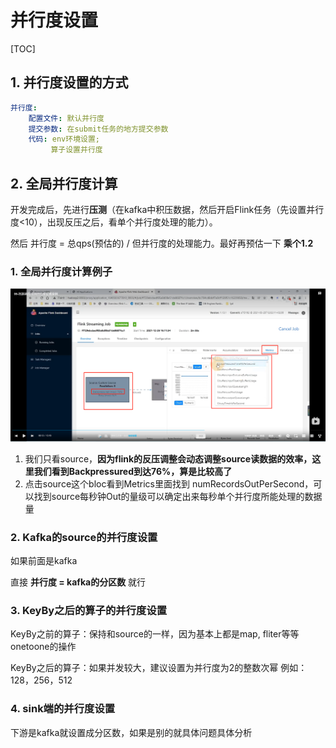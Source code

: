 # 并行度设置

[TOC]



## 1. 并行度设置的方式

```yaml
并行度:
	配置文件: 默认并行度
	提交参数: 在submit任务的地方提交参数
	代码: env环境设置;
    	 算子设置并行度
```



## 2. 全局并行度计算

开发完成后，先进行**压测**（在kafka中积压数据，然后开启Flink任务（先设置并行度<10），出现反压之后，看单个并行度处理的能力）。

然后 并行度 = 总qps(预估的) / 但并行度的处理能力。最好再预估一下 **乘个1.2**

### 1. 全局并行度计算例子

![image-20230130013409873](images/image-20230130013409873.png)

1. 我们只看source，**因为flink的反压调整会动态调整source读数据的效率，这里我们看到Backpressured到达76%，算是比较高了**
2. 点击source这个bloc看到Metrics里面找到 numRecordsOutPerSecond，可以找到source每秒钟Out的量级可以确定出来每秒单个并行度所能处理的数据量

### 2. Kafka的source的并行度设置

如果前面是kafka

直接 **并行度 = kafka的分区数** 就行

### 3. KeyBy之后的算子的并行度设置

KeyBy之前的算子：保持和source的一样，因为基本上都是map, fliter等等onetoone的操作

KeyBy之后的算子：如果并发较大，建议设置为并行度为2的整数次幂 例如：128，256，512

### 4. sink端的并行度设置

下游是kafka就设置成分区数，如果是别的就具体问题具体分析